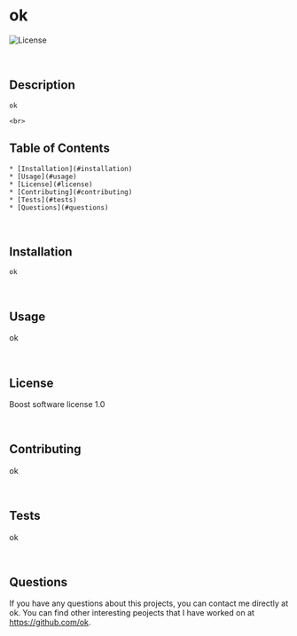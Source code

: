 # ok
  
  
  ![License](https://img.shields.io/badge/License-Boost_1.0-lightblue.svg)
  
  <br>
  
  ## Description 
    ok

    <br>

  ## Table of Contents
    * [Installation](#installation)
    * [Usage](#usage)
    * [License](#license)
    * [Contributing](#contributing)
    * [Tests](#tests)
    * [Questions](#questions)

  <br>

  ## Installation 
    ok

  <br>

  ## Usage 
   ok

  <br>

  ## License 
   Boost software license 1.0

  <br>

  ## Contributing 
  ok

  <br>

  ## Tests
  ok

  <br>

  ## Questions
  If you have any questions about this projects, you can contact me directly at ok. You can find other interesting peojects that I have worked on at https://github.com/ok.
